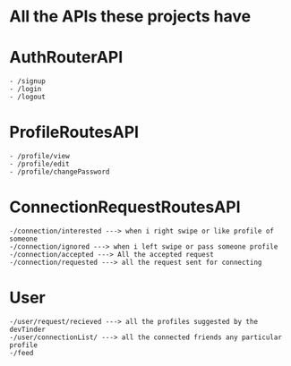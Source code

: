 # All the APIs these projects have

# AuthRouterAPI
    - /signup
    - /login
    - /logout
# ProfileRoutesAPI
    - /profile/view
    - /profile/edit
    - /profile/changePassword
# ConnectionRequestRoutesAPI
    -/connection/interested ---> when i right swipe or like profile of someone
    -/connection/ignored ---> when i left swipe or pass someone profile
    -/connection/accepted ---> All the accepted request
    -/connection/requested ---> all the request sent for connecting

# User
    -/user/request/recieved ---> all the profiles suggested by the devTinder
    -/user/connectionList/ ---> all the connected friends any particular profile
    -/feed 